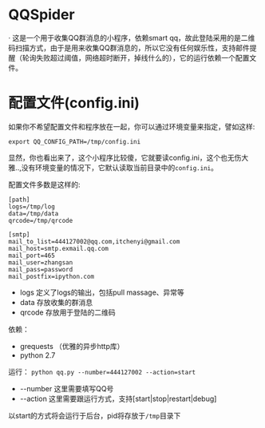 # QQSpider

· 这是一个用于收集QQ群消息的小程序，依赖smart qq，故此登陆采用的是二维码扫描方式，由于是用来收集QQ群消息的，所以它没有任何娱乐性，支持邮件提醒（轮询失败超过阈值，网络超时断开，掉线什么的），它的运行依赖一个配置文件。


# 配置文件(config.ini)

如果你不希望配置文件和程序放在一起，你可以通过环境变量来指定，譬如这样:
  
`export QQ_CONFIG_PATH=/tmp/config.ini`

显然，你也看出来了，这个小程序比较傻，它就要读config.ini，这个也无伤大雅..,没有环境变量的情况下，它默认读取当前目录中的`config.ini`。

配置文件多数是这样的:
```
[path]
logs=/tmp/log
data=/tmp/data
qrcode=/tmp/qrcode

[smtp]
mail_to_list=444127002@qq.com,itchenyi@gmail.com
mail_host=smtp.exmail.qq.com
mail_port=465
mail_user=zhangsan
mail_pass=password
mail_postfix=ipython.com
```

* logs 定义了logs的输出，包括pull massage、异常等
* data 存放收集的群消息
* qrcode 存放用于登陆的二维码

依赖：
  * grequests  （优雅的异步http库）
  * python 2.7

运行：
  `python qq.py --number=444127002 --action=start`

  * --number 这里需要填写QQ号
  * --action 这里需要跟运行方式，支持[start|stop|restart|debug]

  以start的方式将会运行于后台，pid将存放于`/tmp`目录下
